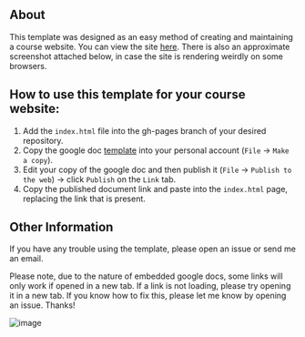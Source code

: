 ## About

This template was designed as an easy method of creating and maintaining a course website. You can view the site [here](https://gunjanbaid.github.io/easy-course-webpage/). There is also an approximate screenshot attached below, in case the site is rendering weirdly on some browsers.

## How to use this template for your course website:

1. Add the `index.html` file into the gh-pages branch of your desired repository. 
1. Copy the google doc [template](https://docs.google.com/document/d/1heupis9Z-QW6DWI_84KfLSdLvScpscct0Ax_VcGm02Y/edit#heading=h.vapfrlrurseo) into your personal account (`File` -> `Make a copy`).
1. Edit your copy of the google doc and then publish it (`File` -> `Publish to the web`) -> click `Publish` on the `Link` tab. 
1. Copy the published document link and paste into the `index.html` page, replacing the link that is present.

## Other Information

If you have any trouble using the template, please open an issue or send me an email.

Please note, due to the nature of embedded google docs, some links will only work if opened in a new tab. If a link is not loading, please try opening it in a new tab. If you know how to fix this, please let me know by opening an issue. Thanks!

![image](https://cloud.githubusercontent.com/assets/8205702/25932722/d6f1b424-35c7-11e7-9174-1c00da391c6e.png)
